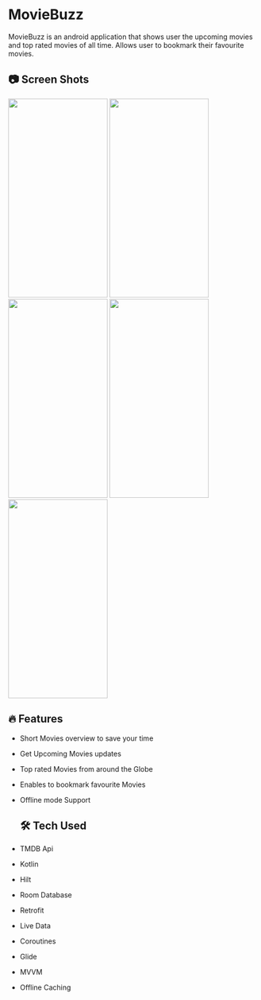# MovieBuzz
MovieBuzz is an android application that shows user the upcoming movies and top rated movies of all time. Allows user to bookmark their favourite movies.

## 📷 Screen Shots
<img src="https://user-images.githubusercontent.com/94643962/216916614-be1622e7-6216-44b3-89c5-0ddf4fefb821.jpeg" width="200" height="400"/>
<img src="https://user-images.githubusercontent.com/94643962/216916766-823240d3-382b-4ae3-97a5-ebf209cc2177.jpeg" width="200" height="400"/> 
<img src="https://user-images.githubusercontent.com/94643962/216916941-b5191f12-5071-42b2-b313-3f16c76bc7d8.jpeg" width="200" height="400"/> 
<img src="https://user-images.githubusercontent.com/94643962/216917027-f275bf53-fafd-465c-b3c0-eaf07e7e6657.jpeg" width="200" height="400"/> 
<img src="https://user-images.githubusercontent.com/94643962/216917138-eb6e824c-b66c-45fa-ad0d-43a811237ae7.jpeg" width="200" height="400"/> 

## 🔥 Features
 - Short Movies overview to save your time
 - Get Upcoming Movies updates
 - Top rated Movies from around the Globe
 - Enables to bookmark favourite Movies
 - Offline mode Support
 
   ## 🛠 Tech Used
- TMDB Api
- Kotlin
- Hilt
- Room Database
- Retrofit
- Live Data
- Coroutines
- Glide
- MVVM
- Offline Caching

